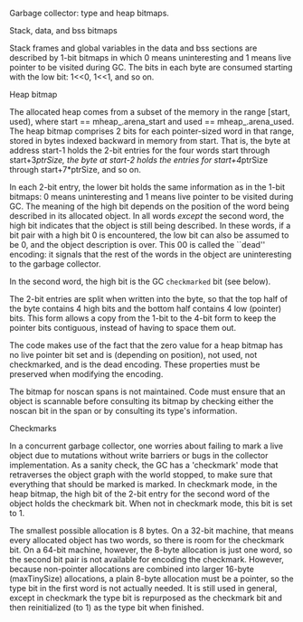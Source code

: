 Garbage collector: type and heap bitmaps.

Stack, data, and bss bitmaps

Stack frames and global variables in the data and bss sections are described
by 1-bit bitmaps in which 0 means uninteresting and 1 means live pointer
to be visited during GC. The bits in each byte are consumed starting with
the low bit: 1<<0, 1<<1, and so on.

Heap bitmap

The allocated heap comes from a subset of the memory in the range [start, used),
where start == mheap_.arena_start and used == mheap_.arena_used.
The heap bitmap comprises 2 bits for each pointer-sized word in that range,
stored in bytes indexed backward in memory from start.
That is, the byte at address start-1 holds the 2-bit entries for the four words
start through start+3*ptrSize, the byte at start-2 holds the entries for
start+4*ptrSize through start+7*ptrSize, and so on.

In each 2-bit entry, the lower bit holds the same information as in the 1-bit
bitmaps: 0 means uninteresting and 1 means live pointer to be visited during GC.
The meaning of the high bit depends on the position of the word being described
in its allocated object. In all words *except* the second word, the
high bit indicates that the object is still being described. In
these words, if a bit pair with a high bit 0 is encountered, the
low bit can also be assumed to be 0, and the object description is
over. This 00 is called the ``dead'' encoding: it signals that the
rest of the words in the object are uninteresting to the garbage
collector.

In the second word, the high bit is the GC ``checkmarked`` bit (see below).

The 2-bit entries are split when written into the byte, so that the top half
of the byte contains 4 high bits and the bottom half contains 4 low (pointer)
bits.
This form allows a copy from the 1-bit to the 4-bit form to keep the
pointer bits contiguous, instead of having to space them out.

The code makes use of the fact that the zero value for a heap bitmap
has no live pointer bit set and is (depending on position), not used,
not checkmarked, and is the dead encoding.
These properties must be preserved when modifying the encoding.

The bitmap for noscan spans is not maintained. Code must ensure
that an object is scannable before consulting its bitmap by
checking either the noscan bit in the span or by consulting its
type's information.

Checkmarks

In a concurrent garbage collector, one worries about failing to mark
a live object due to mutations without write barriers or bugs in the
collector implementation. As a sanity check, the GC has a 'checkmark'
mode that retraverses the object graph with the world stopped, to make
sure that everything that should be marked is marked.
In checkmark mode, in the heap bitmap, the high bit of the 2-bit entry
for the second word of the object holds the checkmark bit.
When not in checkmark mode, this bit is set to 1.

The smallest possible allocation is 8 bytes. On a 32-bit machine, that
means every allocated object has two words, so there is room for the
checkmark bit. On a 64-bit machine, however, the 8-byte allocation is
just one word, so the second bit pair is not available for encoding the
checkmark. However, because non-pointer allocations are combined
into larger 16-byte (maxTinySize) allocations, a plain 8-byte allocation
must be a pointer, so the type bit in the first word is not actually needed.
It is still used in general, except in checkmark the type bit is repurposed
as the checkmark bit and then reinitialized (to 1) as the type bit when
finished.
